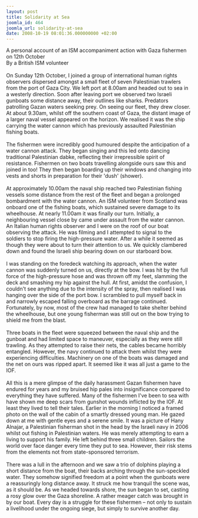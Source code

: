 ```yaml
---
layout: post
title: Solidarity at Sea
joomla_id: 464
joomla_url: solidarity-at-sea
date: 2008-10-19 08:01:36.000000000 +02:00
---
```

A personal account of an ISM accompaniment action with Gaza fishermen on 12th October<br />By a British ISM volunteer&nbsp;<br />&nbsp;<br />On Sunday 12th October, I joined a group of international human rights observers dispersed amongst a small fleet of seven Palestinian trawlers from the port of Gaza City. We left port at 8.00am and headed out to sea in a westerly direction. Soon after leaving port we observed two Israeli gunboats some distance away, their outlines like sharks. Predators patrolling Gazan waters seeking prey. On seeing our fleet, they drew closer. At about 9.30am, whilst off the southern coast of Gaza, the distant image of a larger naval vessel appeared on the horizon. We realised it was the ship carrying the water cannon which has previously assaulted Palestinian fishing boats.<br />&nbsp;<br />The fishermen were incredibly good humoured despite the anticipation of a water cannon attack. They began singing and this led onto dancing traditional Palestinian dabke, reflecting their irrepressible spirit of resistance. Fishermen on two boats travelling alongside ours saw this and joined in too! They then began boarding up their windows and changing into vests and shorts in preparation for their 'dush' (shower).<br />&nbsp;<br />At approximately 10.00am the naval ship reached two Palestinian fishing vessels some distance from the rest of the fleet and began a prolonged bombardment with the water cannon. An ISM volunteer from Scotland was onboard one of the fishing boats, which sustained severe damage to its wheelhouse. At nearly 11.00am it was finally our turn. Initially, a neighbouring vessel close by came under assault from the water cannon. An Italian human rights observer and I were on the roof of our boat observing the attack. He was filming and I attempted to signal to the soldiers to stop firing the high-pressure water. After a while it seemed as though they were about to turn their attention to us. We quickly clambered down and found the Israeli ship bearing down on our starboard bow. <br />&nbsp;<br />I was standing on the foredeck watching its approach, when the water cannon was suddenly turned on us, directly at the bow. I was hit by the full force of the high-pressure hose and was thrown off my feet, slamming the deck and smashing my hip against the hull. At first, amidst the confusion, I couldn't see anything due to the intensity of the spray, then realised I was hanging over the side of the port bow. I scrambled to pull myself back in and narrowly escaped falling overboard as the barrage continued. Fortunately, by now, most of the crew had managed to take shelter behind the wheelhouse, but one young fisherman was still out on the bow trying to shield me from the blast.<br />&nbsp;<br />Three boats in the fleet were squeezed between the naval ship and the gunboat and had limited space to maneuver, especially as they were still trawling. As they attempted to raise their nets, the cables became horribly entangled. However, the navy continued to attack them whilst they were experiencing difficulties. Machinery on one of the boats was damaged and the net on ours was ripped apart. It seemed like it was all just a game to the IOF.<br />&nbsp;<br />All this is a mere glimpse of the daily harassment Gazan fishermen have endured for years and my bruised hip pales into insignificance compared to everything they have suffered. Many of the fishermen I've been to sea with have shown me deep scars from gunshot wounds inflicted by the IOF. At least they lived to tell their tales. Earlier in the morning I noticed a framed photo on the wall of the cabin of a smartly dressed young man. He gazed down at me with gentle eyes and a serene smile. It was a picture of Hany Alnajar, a Palestinian fisherman shot in the head by the Israeli navy in 2006 whilst out fishing in Palestinian waters. He was merely attempting to earn a living to support his family. He left behind three small children. Sailors the world over face danger every time they put to sea. However, their risk stems from the elements not from state-sponsored terrorism.<br />&nbsp;<br />There was a lull in the afternoon and we saw a trio of dolphins playing a short distance from the boat, their backs arching through the sun-speckled water. They somehow signified freedom at a point when the gunboats were a reassuringly long distance away. It struck me how tranquil the scene was, as it should be. As we headed towards shore, the sun began to set, casting a rosy glow over the Gaza shoreline. A rather meager catch was brought in by our boat. Every day is a struggle for these fishermen &ndash; not only to sustain a livelihood under the ongoing siege, but simply to survive another day.<br /><p><a href=""></a></p>
